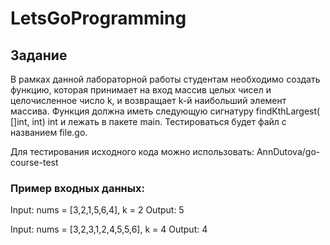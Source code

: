 # LetsGoProgramming
## Задание
В рамках данной лабораторной работы студентам необходимо создать функцию, которая принимает на вход массив целых чисел и целочисленное число k, и возвращает k-й наибольший элемент массива. Функция должна иметь следующую сигнатуру findKthLargest( []int,  int) int и лежать в пакете main. Тестироваться будет файл с названием file.go. 

Для тестирования исходного кода можно использовать: AnnDutova/go-course-test

### Пример входных данных:
Input: nums = [3,2,1,5,6,4], k = 2 
Output: 5

Input: nums = [3,2,3,1,2,4,5,5,6], k = 4 
Output: 4
